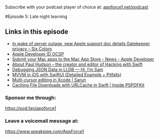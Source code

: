 Subscribe with your podcast player of choice at:
[appforce1.net/podcast](https://appforce1.net/podcast)

#Episode 5: Late night learning

## Links in this episode

* [In wake of server outage, new Apple support doc details Gatekeeper privacy – Six Colors](https://sixcolors.com/link/2020/11/in-wake-of-server-outage-new-apple-support-doc-details-gatekeeper/)
* [Apple Developer ID OCSP](https://lapcatsoftware.com/articles/ocsp.html)
* [Submit your Mac apps to the Mac App Store - News - Apple Developer](https://developer.apple.com/news/?id=9o4sj9tv)
* [About Paul Hudson – the creator and editor of Hacking with Swift](https://www.hackingwithswift.com/about)
* [Debugging JSON Data in LLDB — Hi, I’m Sam](https://soffes.blog/debugging-json-data-in-lldb?utm_campaign=iOS%2BDev%2BWeekly&utm_medium=email&utm_source=iOS%2BDev%2BWeekly%2BIssue%2B482)
* [MVVM in iOS with SwiftUI (Detailed Example + Pitfalls)](https://matteomanferdini.com/mvvm-pattern-ios-swift/)
* [Multi-cursor editing in Xcode | Sarun](https://sarunw.com/posts/multi-cursor-editing-in-xcode/)
* [Caching File Downloads with URLCache in Swift | Inside PSPDFKit](https://pspdfkit.com/blog/2020/downloading-large-files-with-urlsession/)

### Sponsor me through:
https://pod.fan/appforce1

### Leave a voicemail message at:
https://www.speakpipe.com/AppForce1